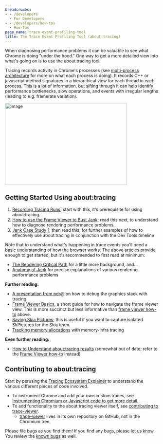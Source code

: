 ```yaml
---
breadcrumbs:
- - /developers
  - For Developers
- - /developers/how-tos
  - How-Tos
page_name: trace-event-profiling-tool
title: The Trace Event Profiling Tool (about:tracing)
---
```


When diagnosing performance problems it can be valuable to see what Chrome is
doing "under the hood." One way to get a more detailed view into what's going on
is to use the about:tracing tool.

Tracing records activity in Chrome's processes (see [multi-process
architecture](http://www.chromium.org/developers/design-documents/multi-process-architecture)
for more on what each process is doing). It records C++ or javascript method
signatures in a hierarchical view for each thread in each process. This is a lot
of information, but sifting through it can help identify performance
bottlenecks, slow operations, and events with irregular lengths (leading to e.g.
framerate variation).

[<img alt="image"
src="/developers/how-tos/trace-event-profiling-tool/abouttracing2.png"
height=269
width=400>](/developers/how-tos/trace-event-profiling-tool/abouttracing2.png)

## Getting Started Using about:tracing

1.  [Recording Tracing
            Runs](/developers/how-tos/trace-event-profiling-tool/recording-tracing-runs);
            start with this, it's prerequisite for using about:tracing.
2.  [How to use the Frame Viewer to Bust
            Jank](/developers/how-tos/trace-event-profiling-tool/using-frameviewer);
            read this next, to understand how to diagnose rendering performance
            problems.
3.  [Jank Case Study 1](/developers/rendering-performance-case-study-1);
            then read this, for further examples of how to effectively use
            about:tracing in conjunction with the Dev Tools timeline

Note that to understand what's happening in trace events you'll need a basic
understanding of how the browser works. The above articles provide enough to get
started, but it's recommended to first read at minimum:

*   [The Rendering Critical
            Path](/developers/the-rendering-critical-path) for a little more
            background, and...
*   [Anatomy of
            Jank](/developers/how-tos/trace-event-profiling-tool/anatomy-of-jank)
            for precise explanations of various rendering performance problems

**Further reading:**

*   [A presentation from
            pdr@](https://docs.google.com/a/google.com/presentation/d/1pw9kbUFMD7s9KME8yIsCpCNKaSwjkGa89tt4M5rxIGM/edit)
            on how to debug the graphics stack with tracing
*   [Frame Viewer
            Basics](/developers/how-tos/trace-event-profiling-tool/frame-viewer),
            a short guide for how to navigate the frame viewer view. This is
            more succinct but less informative than [frame viewer
            how-to](/developers/how-tos/trace-event-profiling-tool/using-frameviewer)
            above.
*   [Saving Skia
            Pictures](/developers/how-tos/trace-event-profiling-tool/saving-skp-s-from-chromium);
            this is useful if you want to capture isolated SkPictures for the
            Skia team.
*   [Tracking memory
            allocations](https://chromium.googlesource.com/chromium/src/+/HEAD/components/tracing/docs/memory_infra.md)
            with memory-infra tracing

**Even further reading:**

*   [How to Understand about:tracing
            results](/developers/how-tos/trace-event-profiling-tool/trace-event-reading)
            (somewhat out of date; refer to the [Frame Viewer
            how-to](/developers/how-tos/trace-event-profiling-tool/using-frameviewer)
            instead)

## Contributing to about:tracing

Start by perusing the [Tracing Ecosystem
Explainer](https://docs.google.com/a/chromium.org/document/d/1QADiFe0ss7Ydq-LUNOPpIf6z4KXGuWs_ygxiJxoMZKo/edit#)
to understand the various different pieces of code involved.

*   To instrument Chrome and add your own custom traces, see
            [Instrumenting Chromium or Javascript code to get more
            detail](/developers/how-tos/trace-event-profiling-tool/tracing-event-instrumentation).
*   To add functionality to the about:tracing viewer itself, see
            [contributing to
            trace-viewer](https://github.com/google/trace-viewer/wiki/Contributing).
    *   [trace-viewer](https://github.com/google/trace-viewer) lives in
                its own repository on GitHub, not in the Chromium tree.

Please file bugs as you find them! If you find any bugs, please [let us
know](https://github.com/google/trace-viewer/issues/new). You review the [known
bugs](https://github.com/google/trace-viewer/issues) as well.